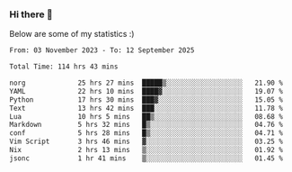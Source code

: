 ### Hi there 👋
Below are some of my statistics :)

<!--START_SECTION:waka-->

```txt
From: 03 November 2023 - To: 12 September 2025

Total Time: 114 hrs 43 mins

norg             25 hrs 27 mins  █████▒░░░░░░░░░░░░░░░░░░░   21.90 %
YAML             22 hrs 10 mins  ████▓░░░░░░░░░░░░░░░░░░░░   19.07 %
Python           17 hrs 30 mins  ███▓░░░░░░░░░░░░░░░░░░░░░   15.05 %
Text             13 hrs 42 mins  ███░░░░░░░░░░░░░░░░░░░░░░   11.78 %
Lua              10 hrs 5 mins   ██▒░░░░░░░░░░░░░░░░░░░░░░   08.68 %
Markdown         5 hrs 32 mins   █▒░░░░░░░░░░░░░░░░░░░░░░░   04.76 %
conf             5 hrs 28 mins   █▒░░░░░░░░░░░░░░░░░░░░░░░   04.71 %
Vim Script       3 hrs 46 mins   ▓░░░░░░░░░░░░░░░░░░░░░░░░   03.25 %
Nix              2 hrs 13 mins   ▒░░░░░░░░░░░░░░░░░░░░░░░░   01.92 %
jsonc            1 hr 41 mins    ▒░░░░░░░░░░░░░░░░░░░░░░░░   01.45 %
```

<!--END_SECTION:waka-->

<!--
**KlapenHz/KlapenHz** is a ✨ _special_ ✨ repository because its `README.md` (this file) appears on your GitHub profile.

Here are some ideas to get you started:

- 🔭 I’m currently working on ...
- 🌱 I’m currently learning ...
- 👯 I’m looking to collaborate on ...
- 🤔 I’m looking for help with ...
- 💬 Ask me about ...
- 📫 How to reach me: ...
- 😄 Pronouns: ...
- ⚡ Fun fact: ...
-->
